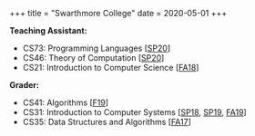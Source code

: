 +++
title = "Swarthmore College"
date = 2020-05-01
+++

**Teaching Assistant:**
- CS73: Programming Languages [[SP20](https://www.cs.swarthmore.edu/~zpalmer/cs73/s20/)]
- CS46: Theory of Computation [[SP20](https://www.cs.swarthmore.edu/~fontes/cs46/20s/)]
- CS21: Introduction to Computer Science [[FA18](https://www.cs.swarthmore.edu/courses/CS21Labs/f18/)]

**Grader:**
- CS41: Algorithms [[F19](https://www.cs.swarthmore.edu/~fontes/cs41/19f/)]
- CS31: Introduction to Computer Systems [[SP18](https://www.cs.swarthmore.edu/~richardw/classes/cs31/s18/), [SP19](https://www.cs.swarthmore.edu/~chaganti/cs31/s19/), [FA19](https://www.cs.swarthmore.edu/~newhall/cs31/f19)]
- CS35: Data Structures and Algorithms [[FA17](https://www.cs.swarthmore.edu/courses/CS35/F17/)]
